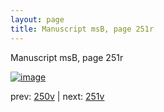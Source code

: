 ```yaml
---
layout: page
title: Manuscript msB, page 251r
---
```


Manuscript msB, page 251r

[![image](http://www.homermultitext.org/iipsrv?OBJ=IIP,1.0&FIF=/project/homer/pyramidal/deepzoom/hmt/vbbifolio/pending/vb_250v_251r.tif&WID=100&CVT=JPEG)](http://www.homermultitext.org/ict2/?urn=urn:cite2:hmt:vbbifolio.pending:vb_250v_251r)

prev:  [250v](../250v) | next:  [251v](../251v)

